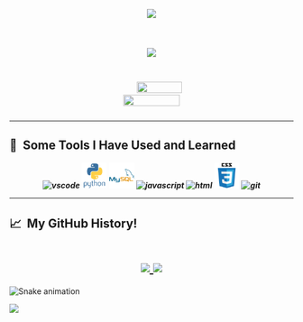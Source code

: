 <p align="center">
  <img src="https://capsule-render.vercel.app/api?text=&animation=fadeIn&type=waving&color=gradient&height=100"/>
</p>

<h1 align="center">
  <a href="https://git.io/typing-svg">
    <img src="https://readme-typing-svg.herokuapp.com/?lines=Hello,+There!+👋;👩‍💻Im+Wilson+Fernandes....;Nice+to+meet+you!;やあ+みんな。+👋;👩‍💻+私はウィルソンです......;初めまして！&center=true&size=25">
  </a>
</h1>

<h5 align="center">
  <code>
    <a href="https://www.instagram.com/uiilsu/" target="_blank"><img src="https://img.shields.io/badge/Instagram-E4405F?style=for-the-badge&logo=instagram&logoColor=white" target="_blank" width="80" height="20"></a>
<a href="https://www.linkedin.com/in/wilson-fernandes-uilsu/" target="_blank"><img src="https://img.shields.io/badge/LinkedIn-0077B5?style=for-the-badge&logo=linkedin&logoColor=white" target="_blank" width="100" height="20"></a></code>
</h5>

<hr>
<h2> 🚀 &nbsp;Some Tools I Have Used and Learned</h2>
<h5 align="center">
<img src="https://cdn.jsdelivr.net/gh/devicons/devicon/icons/vscode/vscode-original.svg" alt="vscode" width="45" height="45"/>
<img src="https://raw.githubusercontent.com/devicons/devicon/master/icons/python/python-original-wordmark.svg" alt="python" width="45" height="45" />
<img src="https://raw.githubusercontent.com/devicons/devicon/master/icons/mysql/mysql-original-wordmark.svg" alt="mysql" width="45" height="45" />
<img src="https://raw.githubusercontent.com/jmnote/z-icons/master/svg/javascript.svg" alt="javascript" width="45" height="45" />
<img src="https://cdn.jsdelivr.net/gh/devicons/devicon/icons/html5/html5-original.svg" alt="html" width="45" height="45"/>
<img src="https://raw.githubusercontent.com/devicons/devicon/master/icons/css3/css3-original-wordmark.svg" alt="css3" width="45" height="45" />
<img src="https://cdn.jsdelivr.net/gh/devicons/devicon/icons/git/git-original.svg" alt="git" width="45" height="45"/>
</p>
<hr>

<h2> 📈 &nbsp;My GitHub History!</h2>
<h1 align="center">
<a href="https://github.com/WilsonFA">
  <img height="180em" src="https://github-readme-stats.vercel.app/api?username=WilsonFA&theme=radical&show_icons=true" />
  <img height="180em" src="https://github-readme-stats.vercel.app/api/top-langs/?username=WilsonFA&theme=radical&layout=compact" />
</a>
</h1>

![Snake animation](https://github.com/WilsonFA/WilsonFA/blob/output/github-contribution-grid-snake.svg)

<p align="left">
  <img src="https://capsule-render.vercel.app/api?type=waving&color=gradient&height=100&section=footer"/>
</p>
